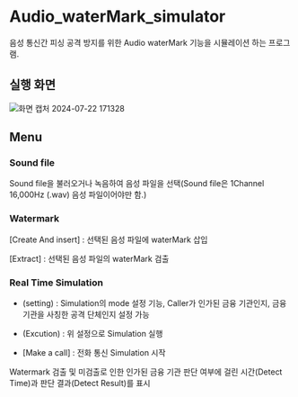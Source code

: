 # Audio_waterMark_simulator
음성 통신간 피싱 공격 방지를 위한 Audio waterMark 기능을 시뮬레이션 하는 프로그램.

## 실행 화면
![화면 캡처 2024-07-22 171328](https://github.com/user-attachments/assets/a1c59a83-ce19-4cf5-b210-c172d00b144e)

## Menu

### Sound file
Sound file을 불러오거나 녹음하여 음성 파일을 선택(Sound file은 1Channel 16,000Hz (.wav) 음성 파일이어야만 함.)

### Watermark
[Create And insert] : 선택된 음성 파일에 waterMark 삽입

[Extract] : 선택된 음성 파일의 waterMark 검출

### Real Time Simulation
 - (setting) : Simulation의 mode 설정 기능, Caller가 인가된 금융 기관인지, 금융 기관을 사칭한 공격 단체인지 설정 가능

 - (Excution) : 위 설정으로 Simulation 실행
 -   [Make a call] : 전화 통신 Simulation 시작

Watermark 검출 및 미검출로 인한 인가된 금융 기관 판단 여부에 걸린 시간(Detect Time)과 판단 결과(Detect Result)를 표시
